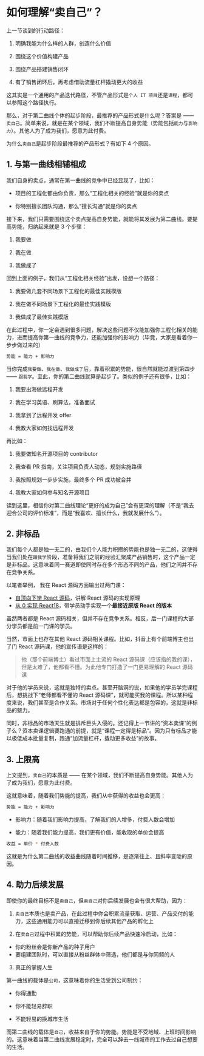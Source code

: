 # 如何理解“卖自己”？

上一节谈到的行动路径：

1. 明确我能为什么样的人群，创造什么价值

2. 围绕这个价值构建产品

3. 围绕产品搭建销售闭环

4. 有了销售闭环后，再考虑借助流量杠杆撬动更大的收益

这其实是一个通用的产品迭代路径，不管产品形式是`个人 IT 项目`还是`课程`，都可以参照这个路径执行。

那么，对于第二曲线个体的起步阶段，最推荐的产品形式是什么呢？答案是 —— `卖自己`。简单来说，就是在某个领域，我们不断提高自身势能（势能包括`能力`与`影响力`）。其他人为了成为我们，愿意为此付费。

为什么`卖自己`是起步阶段最推荐的产品形式？有如下 4 个原因。

## 1. 与第一曲线相辅相成

我们自身的卖点，通常在第一曲线的竞争中已经显现了，比如：

- 项目的工程化都由你负责，那么“工程化相关的经验”就是你的卖点

- 你特别擅长团队沟通，那么“擅长沟通”就是你的卖点

接下来，我们只需要围绕这个卖点提高自身势能，就能将其发展为第二曲线。要提高势能，归纳起来就是 3 个步骤：

1. 我要做

2. 我在做

3. 我做成了

回到上面的例子，我们从“工程化相关经验”出发，设想一个路径：

1. 我要做几套不同场景下工程化的最佳实践模版

2. 我在做不同场景下工程化的最佳实践模版

3. 我做成了最佳实践模版

在此过程中，你一定会遇到很多问题，解决这些问题不仅能加强你工程化相关的能力，进而提高你第一曲线的竞争力，还能加强你的影响力（毕竟，大家是看着你一步步做过来的）

```bash
势能 = 能力 + 影响力
```

当你完成`我要做`、`我在做`、`我做成了`后，靠着积累的势能，很自然就能过渡到第四步 —— `跟我学`。至此，你的第二曲线就算是起步了。类似的例子还有很多，比如：

1. 我要出海做远程开发

2. 我在学习英语、刷算法，准备面试

3. 我拿到了远程开发 offer

4. 我教大家如何找远程开发

再比如：

1. 我要做知名开源项目的 contributor

2. 我查看 PR 指南，关注项目负责人动态，规划实施路径

3. 我按照规划一步步实施，最终多个 PR 成功被合并

4. 我教大家如何参与知名开源项目

读到这里，相信你对第二曲线理论“更好的成为自己”会有更深的理解（不是“我去迎合公司的评价标准”，而是“我喜欢、擅长什么，我就发展什么”）。

## 2. 非标品

我们每个人都是独一无二的，由我们个人能力积攒的势能也是独一无二的，这使得当我们处在`跟我学`阶段，准备将我们之前的经验汇聚成产品销售时，这个产品一定是非标品。这意味着同一赛道即使同时存在多个形态不同的产品，他们之间并不存在竞争关系。

以笔者举例， 我在 React 源码方面输出过两门课：

- [自顶向下学 React 源码](https://ke.segmentfault.com/course/1650000023864436)，讲解 React 源码的实现原理
- [从 0 实现 React18](https://appjiz2zqrn2142.h5.xiaoeknow.com/v1/goods/goods_detail/p_638035c1e4b07b05581d25db?type=3)，带学员动手实现一个**最接近原版 React 的版本**

虽然两者都是 React 源码相关，但并不存在竞争关系。相反，后一门课程的大部分学员都是前一门课的学员。

当然，市面上也存在其他 React 源码相关课程。比如，抖音上有个前端博主也出了门 React 源码课，他的宣传语是这样的：

> 他（那个前端博主）看过市面上主流的 React 源码课（应该指的我的课），但是太难了，他都看不懂。为此他专门打造了一门更易理解的 React 源码课

对于他的学员来说，这就是独特的卖点。甚至开脑洞的说，如果他的学员学完课程后，想挑战下“老师都看不懂的 React 源码课”，就可能买我的课程。所以某种程度来说，我们甚至是合作关系。市场对于任何个性化表达都是包容的，这就是非标品的魅力。

同时，非标品的市场天生就是排斥巨头入侵的。还记得上一节讲的“资本卖课”的例子么？资本卖课逻辑要跑通的前提，就是“课程一定得是标品”。因为只有标品才能以极低成本批量复制，跑通“加流量杠杆，撬动更多收益”的故事。

## 3. 上限高

上文提到，`卖自己`的本质是 —— 在某个领域，我们不断提高自身势能。其他人为了成为我们，愿意为此付费。

这就意味着，随着我们势能的提高，我们从中获得的收益也会更高：

```bash
势能 = 能力 + 影响力
```

- 影响力：随着我们影响力提高，了解我们的人增多，付费人数会增加

- 能力：随着我们能力提高，我们更有价值，能收取的单价会提高

```bash
收益 = 单价 * 付费人数
```

这就是为什么第二曲线的收益曲线随着时间推移，是逐渐往上、且斜率变陡的原因。

## 4. 助力后续发展

即使你的最终目标不是`卖自己`，但`卖自己`对你后续发展也会有很大帮助，因为：

1. `卖自己`本质也是卖产品，在此过程中你会积累流量获取、运营、产品交付的能力，这些通用能力可以直接迁移到你后续其他产品的孵化上

2. 在`卖自己`过程中积累的势能，可以帮助你后续产品快速冷启动，比如：

- 你的粉丝会是你新产品的种子用户
- 要组建团队时，可以直接从粉丝群体中筛选，他们都是与你同频的人

3. 真正的掌握人生

第一曲线的载体是`公司`，这意味着你的生活受到公司制约：

- 你得通勤

- 你不能轻易辞职

- 不能轻易的换城市生活

而第二曲线的载体是`自己`，收益来自于你的势能。势能是不受地域、上班时间影响的。这意味着当第二曲线发展稳定时，完全可以辞去一线城市的工作去过自己想要的生活。

